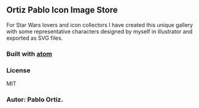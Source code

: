 ## Ortiz Pablo Icon Image Store

For Star Wars lovers and icon collectors I have created this unique gallery with some representative characters designed by myself in illustrator and exported as SVG files.

### Built with [atom](https://atom.io/)

### License
MIT

### Autor: Pablo Ortiz.
